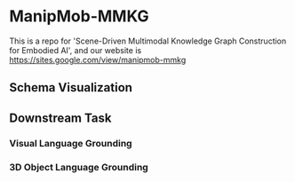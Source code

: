 # ManipMob-MMKG

This is a repo for 'Scene-Driven Multimodal Knowledge Graph Construction for Embodied AI', and our website is https://sites.google.com/view/manipmob-mmkg


## Schema Visualization

## Downstream Task

### Visual Language Grounding

### 3D Object Language Grounding

